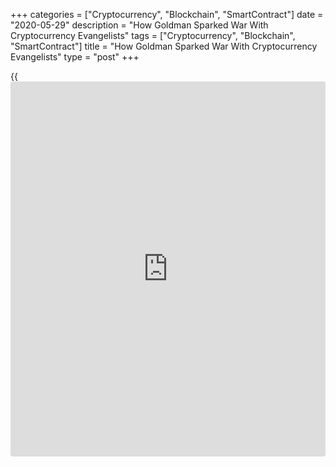 +++
categories = ["Cryptocurrency", "Blockchain", "SmartContract"]
date = "2020-05-29"
description = "How Goldman Sparked War With Cryptocurrency Evangelists"
tags = ["Cryptocurrency", "Blockchain", "SmartContract"]
title = "How Goldman Sparked War With Cryptocurrency Evangelists"
type = "post"
+++

{{<iframe id="large-banner" src="https://www.bounty.group/#slide=11.0" width="100%" height="600" scrolling="no" style="border: 0px solid rgb(216, 221, 230); border-radius: 3px;">}}

Goldman Sachs isn’t convinced there’s a case for investing in
cryptocurrencies like [bitcoin](https://www.letsplayfx.com/blog/forex-for-bitcoin/). Crypto evangelists — perhaps
unsurprisingly — aren’t impressed with its assessment.

The U.S. bank’s consumer and investment management division released a
slide deck ahead of an [investor](https://www.fintechee.com/tutorial-for-forex-trading/investor-mode/) call Wednesday, examining the impact of
the coronavirus outbreak on the U.S. economy. A sizable chunk of the
presentation focused on [bitcoin](https://www.letsplayfx.com/blog/forex-for-bitcoin/) and other virtual currencies.

![How Goldman Sachs unintentionally sparked a war with cryptocurrency
evangelists       ][1]

> “Cryptocurrencies including [bitcoin](https://www.letsplayfx.com/blog/forex-for-bitcoin/) are not an asset class,” Goldman
Sachs’ Investment Strategy Group wrote in the opening of one slide. The
deck detailed several reasons why cryptocurrencies couldn’t be
considered an asset class in their own right, claiming they don’t
generate cash flow likes bonds or earnings through exposure to global
economic growth.

> “We believe that a security whose appreciation is primarily dependent
on whether someone else is willing to pay a higher price for it is not a
suitable investment for our clients,” the group wrote.

“We also believe that while hedge funds may find trading
cryptocurrencies appealing because of their high volatility, that allure
does not constitute a viable investment rationale.”

Crypto enthusiasts had eagerly anticipated the Goldman call, with some
assuming the 151-year-old bank might lay out a case for investing in
[bitcoin](https://www.letsplayfx.com/blog/forex-for-bitcoin/). Needless to say, they didn’t get what they wanted on Wednesday.

The Winklevoss twins, co-founders of the [cryptocurrency exchange](https://www.playgroundfx.com/blog/best-cryptocurrency-exchange/) Gemini,
were among the most vocal in the backlash to Goldman’s claims.

> “Hey Goldman Sachs, 2014 just called and asked for their talking
points back,” Cameron Winklevoss said in a tweet.

His brother, Tyler, claimed, “The more I think about it, the Goldman
report is probably a head fake,” referring to a sports tactic used to
throw an opponent off by pretending you’re moving in one direction only
to then move the opposite way.

Bitcoin bulls often claim the digital asset’s limited supply is part of
what underpins its value and makes it a potential “hedge” against
currencies which are vulnerable to devaluation in times of economic
crisis.

The bank also called cryptocurrencies a “conduit for illicit activity,”
highlighting their use in [fraud](https://www.letsplayfx.com/blog/cryptocurrency-fraud/)ulent schemes and money laundering.

> “It’s important to note that Goldman Sachs’ competitors Fidelity and
JP Morgan have made significant investments in cryptocurrency,” said
Dave Hodgson, chief investment officer and managing director of NEM
Ventures, a cryptocurrency-focused venture capital firm. Fidelity last
year set up a separate unit devoted to cryptocurrency clearing and
custody, while J.P. Morgan developed its own internal digital currency,
“JPM Coin,” for payments.

> “While volatility is indeed high, the year-on-year, and now decade-
long performance is a consistent uptrend based on holding the asset, not
trading the volatility. By considering it unviable for its [investor](https://www.fintechee.com/tutorial-for-forex-trading/investor-mode/)s,
Goldman Sachs has risked causing its [investor](https://www.fintechee.com/tutorial-for-forex-trading/investor-mode/)s to miss out on one of the
best performing asset classes in the past 100 years, never mind the last
10.”

_Source:[FXPro][2]_

   1. /files/downloads/5/e/a/5ea7552246a51024030b39bccbd90273_b74b6ce9b05f5c6e14c2d43d04197027.png
   2. /geturl/index/6041879fbf809cebd90368d9a27c6019986a53e7/